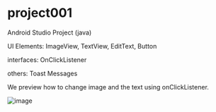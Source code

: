 # project001
Android Studio Project (java)

UI Elements: ImageView, TextView, EditText, Button

interfaces: OnClickListener

others: Toast Messages

We preview how to change image and the text using onClickListener.

![image](https://github.com/pmoschos/project001/assets/133533759/b5f3b54e-1209-45e5-9630-3d7e20b641e9)
